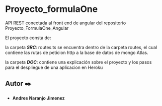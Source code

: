 # Proyecto_formulaOne

API REST conectada al front end de angular del repositorio Proyecto_FormulaOne_Angular

El proyecto consta de:

la carpeta ***SRC***: routes.ts se encuentra dentro de la carpeta routes, el cual contiene las rutas de peticion http a la base de datos de mongo Atlas.

la carpeta ***DOC***: contiene una explicación sobre el proyecto y los pasos para el despliegue de una aplicacion en Heroku

## Autor ✒️

* **Andres Naranjo Jimenez**
